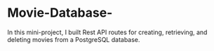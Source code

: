 # Movie-Database-
In this mini-project, I built Rest API routes for creating, retrieving, and deleting movies from a PostgreSQL database.
